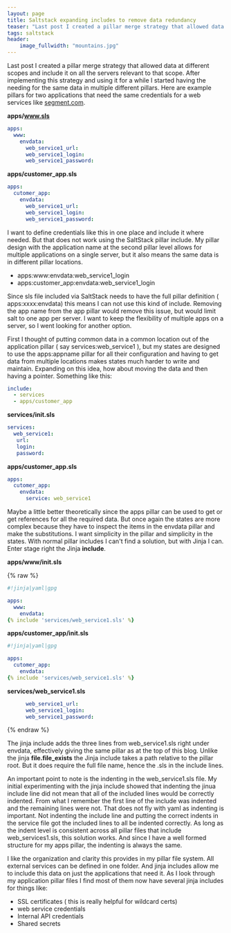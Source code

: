 ```yaml
---
layout: page
title: Saltstack expanding includes to remove data redundancy
teaser: "Last post I created a pillar merge strategy that allowed data at different scopes and include it on all the servers relevant to that scope. After implementing this strategy and using it for a while I started having the needing for the same data in multiple different pillars."
tags: saltstack
header:
    image_fullwidth: "mountains.jpg"
---
```


Last post I created a pillar merge strategy that allowed data at different scopes and include it on all the servers relevant to that scope. After implementing this strategy and using it for a while I started having the needing for the same data in multiple different pillars. Here are example pillars for two applications that need the same credentials for a web services like [segment.com](https://segment.com).

**apps/www.sls**

```yaml
apps:
  www:
    envdata:
      web_service1_url:
      web_service1_login:
      web_service1_password:
```

**apps/customer_app.sls**

```yaml
apps:
  cutomer_app:
    envdata:
      web_service1_url:
      web_service1_login:
      web_service1_password:
```

I want to define credentials like this in one place and include it where needed. But that does not work using the SaltStack pillar include. My pillar design with the application name at the second pillar level allows for multiple applications on a single server, but it also means the same data is in different pillar locations.

* apps:www:envdata:web_service1_login
* apps:customer_app:envdata:web_service1_login

Since sls file included via SaltStack needs to have the full pillar definition ( apps:xxxx:envdata) this means I can not use this kind of include.  Removing the app name from the app pillar would remove this issue, but would limit salt to one app per server.  I want to keep the flexibility of multiple apps on a server, so I went looking for another option.

First I thought of putting common data in a common location out of the application pillar ( say services:web_service1 ), but my states are designed to use the apps:appname pillar for all their configuration and having to get data from multiple locations makes states much harder to write and maintain.  Expanding on this idea, how about moving the data and then having a pointer.  Something like this:

```yaml
include:
  - services
  - apps/customer_app
```

**services/init.sls**

```yaml
services:
  web_service1:
   url:
   login:
   password:
```
**apps/customer_app.sls**

```yaml
apps:
  cutomer_app:
    envdata:
      service: web_service1
```

Maybe a little better theoretically since the apps pillar can be used to get or get references for all the required data.   But once again the states are more complex because they have to inspect the items in the envdata pillar and make the substitutions. I want simplicity in the pillar and simplicity in the states. With normal pillar includes I can't find a solution, but with Jinja I can.  Enter stage right the Jinja **include**.

**apps/www/init.sls**

{% raw %}
```yaml
#!jinja|yaml|gpg

apps:
  www:
    envdata:
{% include 'services/web_service1.sls' %}
```

**apps/customer_app/init.sls**

```yaml
#!jinja|yaml|gpg

apps:
  cutomer_app:
    envdata:
{% include 'services/web_service1.sls' %}
```

**services/web_service1.sls**

```yaml
      web_service1_url:
      web_service1_login:
      web_service1_password:
```
{% endraw %}

The jinja include adds the three lines from web_service1.sls right under envdata, effectively giving the same pillar as at the top of this blog.  Unlike the jinja **file.file_exists** the Jinja include takes a path relative to the pillar root.  But it does require the full file name, hence the .sls in the include lines.

An important point to note is the indenting in the web_service1.sls file. My initial experimenting with the jinja include showed that indenting the jinua include line did not mean that all of the included lines would be correctly indented. From what I remember the first line of the include was indented and the remaining lines were not.  That does not fly with yaml as indenting is important.  Not indenting the include line and putting the correct indents in the service file got the included lines to all be indented correctly.  As long as the indent level is consistent across all pillar files that include web_services1.sls, this solution works.  And since I have a well formed structure for my apps pillar, the indenting is always the same.

I like the organization and clarity this provides in my pillar file system.  All external services can be defined in one folder.  And jinja includes allow me to include this data on just the applications that need it. As I look through my application pillar files I find most of them now have several jinja includes for things like:

* SSL certificates ( this is really helpful for wildcard certs)
* web service credentials
* Internal API credentials
* Shared secrets

